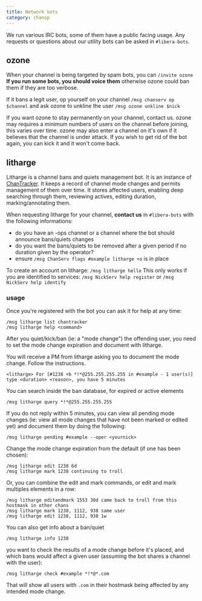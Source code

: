 ```yaml
---
title: Network bots
category: chanop
---
```


We run various IRC bots, some of them have a public facing usage.
Any requests or questions about our utility bots can be asked in `#libera-bots`.

## ozone

When your channel is being targeted by spam bots, you can `/invite ozone`
**If you run some bots, you should voice them** otherwise ozone could ban them if they are too verbose.

If it bans a legit user, op yourself on your channel `/msg chanserv op $channel` and ask ozone to unkline the  user `/msg ozone unkline $nick`

If you want ozone to stay permanently on your channel, contact us.
ozone may requires a minimum numbers of users on the channel before joining, this varies over time.
ozone may also enter a channel on it's own if it believes that the channel is under attack.
If you wish to get rid of the bot again, you can kick it and it won't come back.

## litharge

Litharge is a channel bans and quiets management bot. It is an instance of [ChanTracker](https://github.com/ncoevoet/ChanTracker).
It keeps a record of channel mode changes and permits management of them over time. 
It stores affected users, enabling deep searching through them, reviewing actives, editing duration, marking/annotating them.

When requesting litharge for your channel, **contact us** in `#libera-bots` with the following informations:
- do you have an -ops channel or a channel where the bot should announce bans/quiets changes
- do you want the bans/quiets to be removed after a given period if no duration given by the operator?
- ensure `/msg ChanServ flags #example litharge +o` is in place

To create an account on litharge: `/msg litharge hello`
This only works if you are identified to services: `/msg NickServ help register` or `/msg NickServ help identify`

### usage

Once you’re registered with the bot you can ask it for help at any time:

    /msg litharge list chantracker
    /msg litharge help <command>

After you quiet/kick/ban (ie: a "mode change") the offending user, you need to set the mode change expiration and document with litharge.

You will receive a PM from litharge asking you to document the mode change. Follow the instructions.

    <litharge> For [#1238 +b *!*@255.255.255.255 in #example - 1 user(s)] type <duration> <reason>, you have 5 minutes

You can search inside the ban database, for expired or active elements

    /msg litharge query *!*@255.255.255.255 

If you do not reply within 5 minutes, you can view all pending mode changes (ie: view all mode changes that have not been marked or edited yet) and document them by doing the following: 

    /msg litharge pending #example --oper <yournick>

Change the mode change expiration from the default (if one has been chosen):
 
    /msg litharge edit 1238 6d
    /msg litharge mark 1238 continuing to troll

Or, you can combine the edit and mark commands, or edit and mark multiples elements in a row: 

    /msg litharge editandmark 1553 30d came back to troll from this hostmask in other chans
    /msg litharge mark 1238, 1112, 938 same user
    /msg litharge edit 1238, 1112, 938 1w
    
You can also get info about a ban/quiet

    /msg litharge info 1238

you want to check the results of a mode change before it's placed, and which bans would affect a given user (assuming the bot shares a channel with the user): 

    /msg litharge check #example *!*@*.com

That will show all users with `.com` in their hostmask being affected by any intended mode change.
